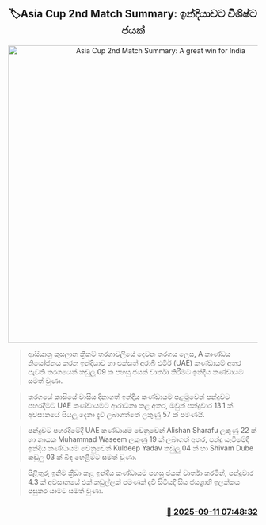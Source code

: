<p align='center'><b><h2 align='center' title='Asia Cup 2nd Match Summary: A great win for India'>🏷Asia Cup 2nd Match Summary: ඉන්දියාවට විශිෂ්ට ජයක්</h2></b></p>
<p align='center'><img src='https://helakuru.sgp1.cdn.digitaloceanspaces.com/esana/images/lib/asia-cup-2025-n.jpg' width='600' alt='Asia Cup 2nd Match Summary: A great win for India'></p>

> ආසියානු කුසලාන ක්‍රිකට් තරගාවලියේ දෙවන තරගය ලෙස, A කාණ්ඩය නියෝජනය කරන ඉන්දියාව හා එක්සත් අරාබි එමීර් (UAE) කණ්ඩායම් අතර පැවති තරගයෙන් කඩුලු 09 ක පහසු ජයක් වාර්තා කිරීමට ඉන්දීය කණ්ඩායම සමත් වුණා.

> තරගයේ කාසියේ වාසිය දිනාගත් ඉන්දීය කණ්ඩායම පළමුවෙන් පන්දුවට පහරදීමට UAE කණ්ඩායමට ආරාධනා කළ අතර, ඔවුන් පන්දුවාර 13.1 ක් අවසානයේ සියලු දෙනා දැවී ලබාගත්තේ ලකුණු 57 ක් පමණයි.

> පන්දුවට පහරදීමේදී UAE කණ්ඩායම වෙනුවෙන් Alishan Sharafu ලකුණු 22 ක් හා නායක Muhammad Waseem ලකුණු 19 ක් ලබාගත් අතර, පන්දු යැවීමේදී ඉන්දීය කණ්ඩායම වෙනුවෙන් Kuldeep Yadav කඩුලු 04 ක් හා Shivam Dube කඩුලු 03 ක් බිඳ හෙළීමට සමත් වුණා.

> පිළිතුරු ඉනිම ක්‍රීඩා කළ ඉන්දීය කණ්ඩායම පහසු ජයක් වාර්තා කරමින්, පන්දුවාර 4.3 ක් අවසානයේ එක් කඩුල්ලක් පමණක් දැවී සිටියදී සිය ජයග්‍රාහී ඉලක්කය පසුකර යාමට සමත් වුණා.



<h3 align='right'><a href='https://www.helakuru.lk/esana/p/113515/'>📅 2025-09-11 07:48:32</a></h3>
